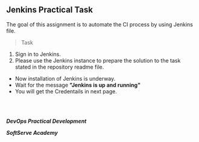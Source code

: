 ## Jenkins Practical Task

The goal of this assignment is to automate the CI process by using Jenkins file.

>Task
1. Sign in to Jenkins.
2. Please use the Jenkins instance to prepare the solution to the task stated in the repository readme file.

- Now installation of Jenkins is underway.
- Wait for the message **"Jenkins is up and running"**
- You will get the Credentails in next page.

<br/><br/>

_**DevOps Practical Development**_ 

_**SoftServe Academy**_

<br/>
